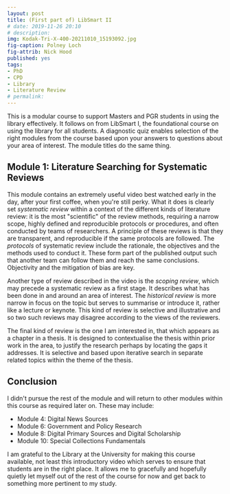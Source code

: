 ```yaml
---
layout: post
title: (First part of) LibSmart II
# date: 2019-11-26 20:10
# description: 
img: Kodak-Tri-X-400-20211010_15193092.jpg
fig-caption: Polney Loch
fig-attrib: Nick Hood
published: yes
tags:
- PhD
- CPD
- Library
- Literature Review
# permalink:
---
```


This is a modular course to support Masters and PGR students in using the library effectively. It follows on from LibSmart I, the foundational course on using the library for all students. A diagnostic quiz enables selection of the right modules from the course based upon your answers to questions about your area of interest. The module titles do the same thing.

## Module 1: Literature Searching for Systematic Reviews

This module contains an extremely useful video best watched early in the day, after your first coffee, when you're still perky. What it does is clearly set *systematic review* within a context of the different kinds of literature review: it is the most "scientific" of the review methods, requiring a narrow scope, highly defined and reproducible protocols or procedures, and often conducted by teams of researchers. A principle of these reviews is that they are transparent, and reproducible if the same protocols are followed. The *protocols* of systematic review include the rationale, the objectives and the methods used to conduct it. These form part of the published output such that another team can follow them and reach the same conclusions. Objectivity and the mitigation of bias are key.

Another type of review described in the video is the *scoping review*, which may precede a systematic review as a first stage. It describes what has been done in and around an area of interest. The *historical review*  is more narrow in focus on the topic but serves to summarise or introduce it, rather like a lecture or keynote. This kind of review is selective and illustrative and so two such reviews may disagree according to the views of the reviewers.

The final kind of review is the one I am interested in, that which appears as a chapter in a thesis. It is designed to contextualise the thesis within prior work in the area, to justify the research perhaps by locating the gaps it addresses. It is selective and based upon iterative search in separate related topics within the theme of the thesis.

## Conclusion

I didn't pursue the rest of the module and will return to other modules within this course as required later on. These may include:

* Module 4: Digital News Sources
* Module 6: Government and Policy Research
* Module 8: Digital Primary Sources and Digital Scholarship
* Module 10: Special Collections Fundamentals

I am grateful to the Library at the University for making this course available, not least this introductory video which serves to ensure that students are in the right place. It allows me to gracefully and hopefully quietly let myself out of the rest of the course for now and get back to something more pertinent to my study.

<!--## References

{% bibliography --cited %}
-->